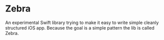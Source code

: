 # Zebra
An experimental Swift library trying to make it easy to write simple cleanly structured iOS app. Because the goal is a simple pattern the lib is called Zebra.
